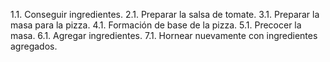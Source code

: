 1.1. Conseguir ingredientes.
2.1. Preparar la salsa de tomate.
3.1. Preparar la masa para la pizza.
4.1. Formación de base de la pizza.
5.1. Precocer la masa.
6.1. Agregar ingredientes.
7.1. Hornear nuevamente con ingredientes agregados.

